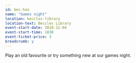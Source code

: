 ```yaml
---
id: bec-hoo
name: "Games night"
location: beccles-library
location-text: Beccles Library
event-start-date: 2018-12-04
event-start-time: 1830
event-ticket-price: 3
breadcrumb: y
---
```


Play an old favourite or try something new at our games night.
